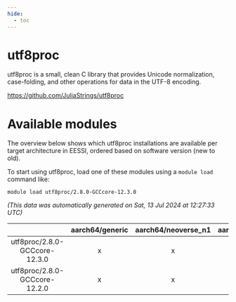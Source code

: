 ```yaml
---
hide:
  - toc
---
```


utf8proc
========


utf8proc is a small, clean C library that provides Unicode normalization, case-folding, and other operations for data in the UTF-8 encoding.

https://github.com/JuliaStrings/utf8proc
# Available modules


The overview below shows which utf8proc installations are available per target architecture in EESSI, ordered based on software version (new to old).

To start using utf8proc, load one of these modules using a `module load` command like:

```shell
module load utf8proc/2.8.0-GCCcore-12.3.0
```

*(This data was automatically generated on Sat, 13 Jul 2024 at 12:27:33 UTC)*  

| |aarch64/generic|aarch64/neoverse_n1|aarch64/neoverse_v1|x86_64/generic|x86_64/amd/zen2|x86_64/amd/zen3|x86_64/intel/haswell|x86_64/intel/skylake_avx512|
| :---: | :---: | :---: | :---: | :---: | :---: | :---: | :---: | :---: |
|utf8proc/2.8.0-GCCcore-12.3.0|x|x|x|x|x|x|x|x|
|utf8proc/2.8.0-GCCcore-12.2.0|x|x|x|x|x|x|x|x|
